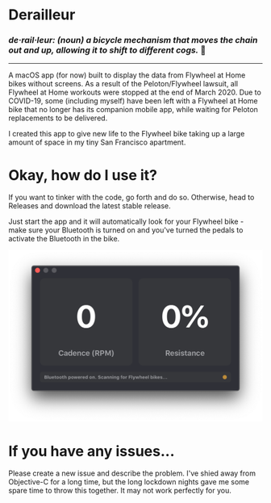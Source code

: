 # Derailleur
### ***de·rail·leur:** (noun) a bicycle mechanism that moves the chain out and up, allowing it to shift to different cogs.* :bicyclist:
---
A macOS app (for now) built to display the data from Flywheel at Home bikes without screens. As a result of the Peloton/Flywheel lawsuit, all Flywheel at Home workouts were stopped at the end of March 2020. Due to COVID-19, some (including myself) have been left with a Flywheel at Home bike that no longer has its companion mobile app, while waiting for Peloton replacements to be delivered.

I created this app to give new life to the Flywheel bike taking up a large amount of space in my tiny San Francisco apartment.

# Okay, how do I use it?

If you want to tinker with the code, go forth and do so. Otherwise, head to Releases and download the latest stable release.

Just start the app and it will automatically look for your Flywheel bike - make sure your Bluetooth is turned on and you've turned the pedals to activate the Bluetooth in the bike.

![Screenshot of Derailleur in action](screenshot.png)
# If you have any issues...
Please create a new issue and describe the problem. I've shied away from Objective-C for a long time, but the long lockdown nights gave me some spare time to throw this together. It may not work perfectly for you.